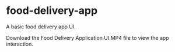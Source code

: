 # food-delivery-app
A basic food delivery app UI.

Download the Food Delivery Application UI.MP4 file to view the app interaction.
